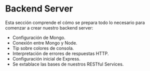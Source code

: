 # Backend Server

Esta sección comprende el cómo se prepara todo lo necesario para comenzar a crear nuestro backend server:

- Configuración de Mongo.
- Conexión entre Mongo y Node.
- Tip sobre colores de consola.
- Interpretación de errores de respuestas HTTP.
- Configuración inicial de Express.
- Se extablace las bases de nuestros RESTful Services.